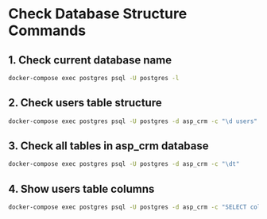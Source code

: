 # Check Database Structure Commands

## 1. Check current database name
```bash
docker-compose exec postgres psql -U postgres -l
```

## 2. Check users table structure
```bash
docker-compose exec postgres psql -U postgres -d asp_crm -c "\d users"
```

## 3. Check all tables in asp_crm database
```bash
docker-compose exec postgres psql -U postgres -d asp_crm -c "\dt"
```

## 4. Show users table columns
```bash
docker-compose exec postgres psql -U postgres -d asp_crm -c "SELECT column_name, data_type, is_nullable FROM information_schema.columns WHERE table_name = 'users';"
```
